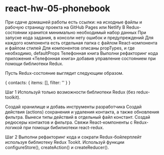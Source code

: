 # react-hw-05-phonebook

При сдаче домашней работы есть ссылки: на исходные файлы и рабочую страницу проекта на GitHub Pages или Netlify
В Redux-состоянии хранится минимально необходимый набор данных
При запуске кода задания, в консоли нету ошибок и предупреждений
Для каждого компонента есть отдельная папка с файлом React-компонента и файлом стилей
Для компонентов описаны propTypes, и где необходимо, defaultProps
Телефонная книга
Выполни рефакторинг кода приложения «Телефонная книга» добавив управление состоянием при помощи библиотеки Redux.

Пусть Redux-состояние выглядит следующим образом.

{
  contacts: {
    items: [],
    filter: ''
  }
}

Шаг 1
Используй только возможности библиотеки Redux (без redux-toolkit).

Создай хранилище и добавь инструменты разработчика
Создай действия (actions) сохранения и удаления контакта, а также обновления фильтра.
Вынеси типы действий в отдельный файл констант.
Создай редюсеры контактов и фильтра.
Свяжи React-компоненты с Redux-логикой при помощи бибилиотеки react-redux.

Шаг 2
Выполни рефакторинг кода и сократи Redux-бойлерплейт используя библиотеку Redux Tookit. Используй функции configureStore(), createAction() и createReducer().
